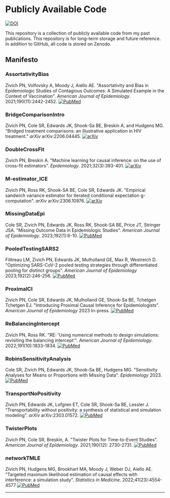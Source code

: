 # Publicly Available Code

[![DOI](https://zenodo.org/badge/258263929.svg)](https://zenodo.org/badge/latestdoi/258263929)

This repository is a collection of publicly available code from my past publications. This repository is for 
long-term storage and future reference. In addition to GitHub, all code is stored on Zenodo.

## Manifesto

### AssortativityBias
Zivich PN, Volfovsky A, Moody J, Aiello AE. "Assortativity and Bias in Epidemiologic Studies of Contagious 
Outcomes: A Simulated Example in the Context of Vaccination". *American Journal of Epidemiology*. 
2021;190(11):2442-2452.
[![PubMed](https://img.shields.io/badge/PubMed-34089053-0047AB.svg)](https://pubmed.ncbi.nlm.nih.gov/34089053/)

### BridgeComparisonIntro
Zivich PN, Cole SR, Edwards JK, Shook-Sa BE, Breskin A, and Hudgens MG. "Bridged treatment comparisons: an illustrative
application in HIV treatment." *arXiv* arXiv:2206.04445.
[![arXiv](https://img.shields.io/badge/arXiv-2206.04445-b31b1b.svg)](https://arxiv.org/abs/2206.04445)

### DoubleCrossFit
Zivich PN, Breskin A. "Machine learning for causal inference: on the use of cross-fit estimators". *Epidemiology*. 
2021;32(3):393-401.
[![arXiv](https://img.shields.io/badge/PubMed-33591058-0047AB.svg)](https://pubmed.ncbi.nlm.nih.gov/33591058/)

### M-estimator_ICE
Zivich PN, Ross RK, Shook-SA BE, Cole SR, Edwards JK. "Empirical sandwich variance estimator for iterated conditional
expectation g-computation". *arXiv* arXiv:2306.10976.
[![arXiv](https://img.shields.io/badge/arXiv-2306.10976-b31b1b.svg)](https://arxiv.org/abs/2306.10976)

### MissingDataEpi
Cole SR, Zivich PN, Edwards JK, Ross RK, Shook-SA BE, Price JT, Stringer JSA. "Missing Outcome Data in Epidemiologic
Studies". *American Journal of Epidemiology*. 2023;192(1):6-10.
[![PubMed](https://img.shields.io/badge/PubMed-36222655-0047AB.svg)](https://pubmed.ncbi.nlm.nih.gov/36222655/)

### PooledTestingSARS2
Filitreau LM, Zivich PN, Edwards JK, Mulholland GE, Max R, Westreich D. "Optimizing SARS-CoV-2 pooled testing strategies
through differentiated pooling for distinct groups". *American Journal of Epidemiology* 2023;192(2):246-256.
[![PubMed](https://img.shields.io/badge/PubMed-36222677-0047AB.svg)](https://pubmed.ncbi.nlm.nih.gov/36222677/)

### ProximalCI
Zivich PN, Cole SR, Edwards JK, Mulholland GE, Shook-Sa BE, Tchetgen Tchetgen EJ. "Introducing Proximal Causal Inference
for Epidemiologists". *American Journal of Epidemiology* 2023 In-press.
[![PubMed](https://img.shields.io/badge/PubMed-37005072-0047AB.svg)](https://pubmed.ncbi.nlm.nih.gov/37005072/)

### ReBalancingIntercept
Zivich PN, Ross RK. "RE: 'Using numerical methods to design simulations: revisiting the balancing intercept'". 
*American Journal of Epidemiology*. 2022;191(10):1833-1834.
[![PubMed](https://img.shields.io/badge/PubMed-35513352-0047AB.svg)](https://pubmed.ncbi.nlm.nih.gov/35513352/)

### RobinsSensitivityAnalysis
Cole SR, Zivich PN, Edwards JK, Shook-Sa BE, Hudgens MG. "Sensitivity Analyses for Means or Proportions with Missing
Data". *Epidemiology* 2023.
[![PubMed](https://img.shields.io/badge/PubMed-37155639-0047AB.svg)](https://pubmed.ncbi.nlm.nih.gov/37155639/)

### TransportNoPositivity
Zivich PN, Edwards JK, Lofgren ET, Cole SR, Shook-Sa BE, Lessler J. "Transportability without positivity: a synthesis
of statistical and simulation modeling". *arXiv* arXiv:2303.01572.
[![PubMed](https://img.shields.io/badge/PubMed-37757864-0047AB.svg)](https://pubmed.ncbi.nlm.nih.gov/37757864/)

### TwisterPlots
Zivich PN, Cole SR, Breskin, A. "Twister Plots for Time-to-Event Studies". *American Journal of Epidemiology*. 
2021;190(12): 2730-2731.
[![PubMed](https://img.shields.io/badge/PubMed-34508263-0047AB.svg)](https://pubmed.ncbi.nlm.nih.gov/34508263/)

### networkTMLE
Zivich PN, Hudgens MG, Brookhart MA, Moody J, Weber DJ, Aiello AE. "Targeted maximum likelihood estimation of causal
effects with interference: a simulation study". *Statistics in Medicine*. 2022;41(23):4554-4577
[![PubMed](https://img.shields.io/badge/PubMed-35852017-0047AB.svg)](https://pubmed.ncbi.nlm.nih.gov/35852017/)

-------------------------------------
